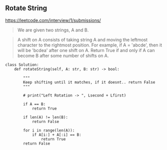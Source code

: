 
## Rotate String 

https://leetcode.com/interview/1/submissions/

> We are given two strings, A and B.

> A shift on A consists of taking string A and moving the leftmost character to the rightmost position.
> For example, if A = 'abcde', then it will be 'bcdea' after one shift on A. Return True if and only if A can become B after some number of shifts on A.

```
class Solution:
    def rotateString(self, A: str, B: str) -> bool:
        
        """
        Keep shifting until it matches, if it doesnt.. return False
        """
        
        # print("Left Rotation -> ", Lsecond + Lfirst)
        
        if A == B:
            return True
        
        if len(A) != len(B):
            return False
        
        for i in range(len(A)):
            if A[i:] + A[:i] == B:
                return True
        return False
```
